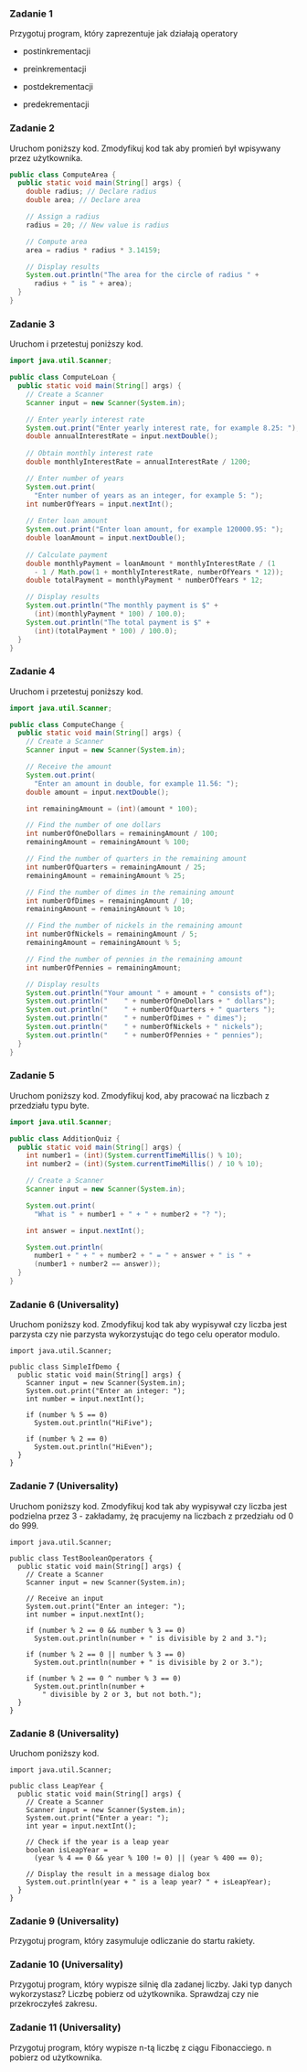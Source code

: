 ### Zadanie 1

Przygotuj program, który zaprezentuje jak działają operatory

-   postinkrementacji

-   preinkrementacji

-   postdekrementacji

-   predekrementacji

### Zadanie 2

Uruchom poniższy kod. Zmodyfikuj kod tak aby promień był wpisywany przez
użytkownika.

~~~~~~~~~~~~~~~~~~~~~~~~~~~~~~~~~~~~~~~~~~~~~~~~~~~~~~~~~~~~~~~~~~~~~~~~~~~ java
public class ComputeArea {
  public static void main(String[] args) {
    double radius; // Declare radius
    double area; // Declare area

    // Assign a radius
    radius = 20; // New value is radius

    // Compute area
    area = radius * radius * 3.14159;

    // Display results
    System.out.println("The area for the circle of radius " +
      radius + " is " + area);
  }
}
~~~~~~~~~~~~~~~~~~~~~~~~~~~~~~~~~~~~~~~~~~~~~~~~~~~~~~~~~~~~~~~~~~~~~~~~~~~~~~~~

### Zadanie 3

Uruchom i przetestuj poniższy kod.

~~~~~~~~~~~~~~~~~~~~~~~~~~~~~~~~~~~~~~~~~~~~~~~~~~~~~~~~~~~~~~~~~~~~~~~~~~~ java
import java.util.Scanner;

public class ComputeLoan {
  public static void main(String[] args) {   
    // Create a Scanner
    Scanner input = new Scanner(System.in);

    // Enter yearly interest rate
    System.out.print("Enter yearly interest rate, for example 8.25: ");
    double annualInterestRate = input.nextDouble();
    
    // Obtain monthly interest rate
    double monthlyInterestRate = annualInterestRate / 1200;

    // Enter number of years
    System.out.print(
      "Enter number of years as an integer, for example 5: ");
    int numberOfYears = input.nextInt();
    
    // Enter loan amount
    System.out.print("Enter loan amount, for example 120000.95: ");
    double loanAmount = input.nextDouble();
    
    // Calculate payment
    double monthlyPayment = loanAmount * monthlyInterestRate / (1
      - 1 / Math.pow(1 + monthlyInterestRate, numberOfYears * 12));
    double totalPayment = monthlyPayment * numberOfYears * 12;

    // Display results
    System.out.println("The monthly payment is $" + 
      (int)(monthlyPayment * 100) / 100.0);
    System.out.println("The total payment is $" + 
      (int)(totalPayment * 100) / 100.0);
  }
}
~~~~~~~~~~~~~~~~~~~~~~~~~~~~~~~~~~~~~~~~~~~~~~~~~~~~~~~~~~~~~~~~~~~~~~~~~~~~~~~~

### Zadanie 4

Uruchom i przetestuj poniższy kod.

~~~~~~~~~~~~~~~~~~~~~~~~~~~~~~~~~~~~~~~~~~~~~~~~~~~~~~~~~~~~~~~~~~~~~~~~~~~ java
import java.util.Scanner;

public class ComputeChange {
  public static void main(String[] args) {   
    // Create a Scanner
    Scanner input = new Scanner(System.in);

    // Receive the amount 
    System.out.print(
      "Enter an amount in double, for example 11.56: ");
    double amount = input.nextDouble();

    int remainingAmount = (int)(amount * 100);

    // Find the number of one dollars
    int numberOfOneDollars = remainingAmount / 100;
    remainingAmount = remainingAmount % 100;

    // Find the number of quarters in the remaining amount
    int numberOfQuarters = remainingAmount / 25;
    remainingAmount = remainingAmount % 25;

    // Find the number of dimes in the remaining amount
    int numberOfDimes = remainingAmount / 10;
    remainingAmount = remainingAmount % 10;

    // Find the number of nickels in the remaining amount
    int numberOfNickels = remainingAmount / 5;
    remainingAmount = remainingAmount % 5;

    // Find the number of pennies in the remaining amount
    int numberOfPennies = remainingAmount;

    // Display results
    System.out.println("Your amount " + amount + " consists of"); 
    System.out.println("    " + numberOfOneDollars + " dollars");
    System.out.println("    " + numberOfQuarters + " quarters ");
    System.out.println("    " + numberOfDimes + " dimes"); 
    System.out.println("    " + numberOfNickels + " nickels");
    System.out.println("    " + numberOfPennies + " pennies");
  }
}
~~~~~~~~~~~~~~~~~~~~~~~~~~~~~~~~~~~~~~~~~~~~~~~~~~~~~~~~~~~~~~~~~~~~~~~~~~~~~~~~

### Zadanie 5

Uruchom poniższy kod. Zmodyfikuj kod, aby pracować na liczbach z przedziału typu
byte.

~~~~~~~~~~~~~~~~~~~~~~~~~~~~~~~~~~~~~~~~~~~~~~~~~~~~~~~~~~~~~~~~~~~~~~~~~~~ java
import java.util.Scanner;

public class AdditionQuiz {
  public static void main(String[] args) {
    int number1 = (int)(System.currentTimeMillis() % 10);
    int number2 = (int)(System.currentTimeMillis() / 10 % 10);

    // Create a Scanner
    Scanner input = new Scanner(System.in);

    System.out.print(
      "What is " + number1 + " + " + number2 + "? ");

    int answer = input.nextInt();

    System.out.println(
      number1 + " + " + number2 + " = " + answer + " is " +
      (number1 + number2 == answer));
  }
}
~~~~~~~~~~~~~~~~~~~~~~~~~~~~~~~~~~~~~~~~~~~~~~~~~~~~~~~~~~~~~~~~~~~~~~~~~~~~~~~~

### Zadanie 6 (Universality)

Uruchom poniższy kod. Zmodyfikuj kod tak aby wypisywał czy liczba jest parzysta
czy nie parzysta wykorzystując do tego celu operator modulo.

~~~~~~~~~~~~~~~~~~~~~~~~~~~~~~~~~~~~~~~~~~~~~~~~~~~~~~~~~~~~~~~~~~~~~~~~~~~~~~~~
import java.util.Scanner;

public class SimpleIfDemo {
  public static void main(String[] args) {
    Scanner input = new Scanner(System.in);
    System.out.print("Enter an integer: ");
    int number = input.nextInt();

    if (number % 5 == 0)
      System.out.println("HiFive");

    if (number % 2 == 0)
      System.out.println("HiEven");
  }
}
~~~~~~~~~~~~~~~~~~~~~~~~~~~~~~~~~~~~~~~~~~~~~~~~~~~~~~~~~~~~~~~~~~~~~~~~~~~~~~~~

### Zadanie 7 (Universality)

Uruchom poniższy kod. Zmodyfikuj kod tak aby wypisywał czy liczba jest podzielna
przez 3 - zakładamy, żę pracujemy na liczbach z przedziału od 0 do 999.

~~~~~~~~~~~~~~~~~~~~~~~~~~~~~~~~~~~~~~~~~~~~~~~~~~~~~~~~~~~~~~~~~~~~~~~~~~~~~~~~
import java.util.Scanner; 

public class TestBooleanOperators {
  public static void main(String[] args) {
    // Create a Scanner
    Scanner input = new Scanner(System.in);

    // Receive an input
    System.out.print("Enter an integer: ");
    int number = input.nextInt();

    if (number % 2 == 0 && number % 3 == 0)
      System.out.println(number + " is divisible by 2 and 3.");

    if (number % 2 == 0 || number % 3 == 0)
      System.out.println(number + " is divisible by 2 or 3.");

    if (number % 2 == 0 ^ number % 3 == 0)
      System.out.println(number + 
        " divisible by 2 or 3, but not both.");
  }
}
~~~~~~~~~~~~~~~~~~~~~~~~~~~~~~~~~~~~~~~~~~~~~~~~~~~~~~~~~~~~~~~~~~~~~~~~~~~~~~~~

### Zadanie 8 (Universality)

Uruchom poniższy kod.

~~~~~~~~~~~~~~~~~~~~~~~~~~~~~~~~~~~~~~~~~~~~~~~~~~~~~~~~~~~~~~~~~~~~~~~~~~~~~~~~
import java.util.Scanner; 

public class LeapYear {
  public static void main(String[] args) {
    // Create a Scanner
    Scanner input = new Scanner(System.in);
    System.out.print("Enter a year: ");
    int year = input.nextInt();

    // Check if the year is a leap year 
    boolean isLeapYear = 
      (year % 4 == 0 && year % 100 != 0) || (year % 400 == 0);

    // Display the result in a message dialog box
    System.out.println(year + " is a leap year? " + isLeapYear);   
  } 
}
~~~~~~~~~~~~~~~~~~~~~~~~~~~~~~~~~~~~~~~~~~~~~~~~~~~~~~~~~~~~~~~~~~~~~~~~~~~~~~~~

### Zadanie 9 (Universality)

Przygotuj program, który zasymuluje odliczanie do startu rakiety.

### Zadanie 10 (Universality)

Przygotuj program, który wypisze silnię dla zadanej liczby. Jaki typ danych
wykorzystasz? Liczbę pobierz od użytkownika. Sprawdzaj czy nie przekroczyłeś
zakresu.

### Zadanie 11 (Universality)

Przygotuj program, który wypisze n-tą liczbę z ciągu Fibonacciego. n pobierz od
użytkownika.
